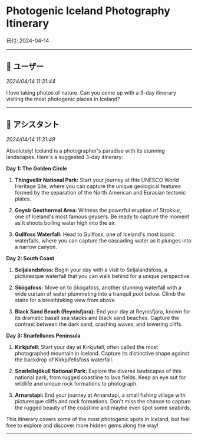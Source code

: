 # Photogenic Iceland Photography Itinerary

日付: 2024-04-14

---

## 👤 ユーザー
*2024/04/14 11:31:44*

I love taking photos of nature. Can you come up with a 3-day itinerary visiting the most photogenic places in Iceland?

---

## 🤖 アシスタント
*2024/04/14 11:31:49*

Absolutely! Iceland is a photographer's paradise with its stunning landscapes. Here's a suggested 3-day itinerary:

**Day 1: The Golden Circle**

1. **Thingvellir National Park:** Start your journey at this UNESCO World Heritage Site, where you can capture the unique geological features formed by the separation of the North American and Eurasian tectonic plates.

2. **Geysir Geothermal Area:** Witness the powerful eruption of Strokkur, one of Iceland's most famous geysers. Be ready to capture the moment as it shoots boiling water high into the air.

3. **Gullfoss Waterfall:** Head to Gullfoss, one of Iceland's most iconic waterfalls, where you can capture the cascading water as it plunges into a narrow canyon.

**Day 2: South Coast**

1. **Seljalandsfoss:** Begin your day with a visit to Seljalandsfoss, a picturesque waterfall that you can walk behind for a unique perspective.

2. **Skógafoss:** Move on to Skógafoss, another stunning waterfall with a wide curtain of water plummeting into a tranquil pool below. Climb the stairs for a breathtaking view from above.

3. **Black Sand Beach (Reynisfjara):** End your day at Reynisfjara, known for its dramatic basalt sea stacks and black sand beaches. Capture the contrast between the dark sand, crashing waves, and towering cliffs.

**Day 3: Snæfellsnes Peninsula**

1. **Kirkjufell:** Start your day at Kirkjufell, often called the most photographed mountain in Iceland. Capture its distinctive shape against the backdrop of Kirkjufellsfoss waterfall.

2. **Snæfellsjökull National Park:** Explore the diverse landscapes of this national park, from rugged coastline to lava fields. Keep an eye out for wildlife and unique rock formations to photograph.

3. **Arnarstapi:** End your journey at Arnarstapi, a small fishing village with picturesque cliffs and rock formations. Don't miss the chance to capture the rugged beauty of the coastline and maybe even spot some seabirds.

This itinerary covers some of the most photogenic spots in Iceland, but feel free to explore and discover more hidden gems along the way!

---
